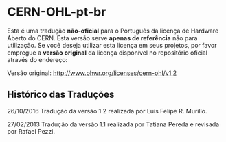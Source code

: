 # CERN-OHL-pt-br

Esta é uma tradução **não-oficial** para o Português da licença de Hardware Aberto
do CERN. Esta versão serve **apenas de referência** não para utilização. Se
você deseja utilizar esta licença em seus projetos, por favor empregue a **versão 
original** da licença disponível no repositório oficial através do endereço:

Versão original: http://www.ohwr.org/licenses/cern-ohl/v1.2

## Histórico das Traduções

26/10/2016 Tradução da versão 1.2 realizada por Luis Felipe R. Murillo.

27/02/2013 Tradução da versão 1.1 realizada por Tatiana Pereda e revisada por
Rafael Pezzi.
